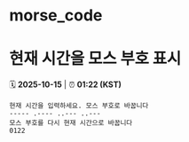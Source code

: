 # morse_code
# 현재 시간을 모스 부호 표시
<!-- MORSE_TIME_START -->
🗓️ **2025-10-15** | ⏰ **01:22 (KST)**

```
현재 시간을 입력하세요. 모스 부호로 바꿉니다
----- .---- ..--- ..---
모스 부호를 다시 현재 시간으로 바꿉니다
0122
```
<!-- MORSE_TIME_END -->

